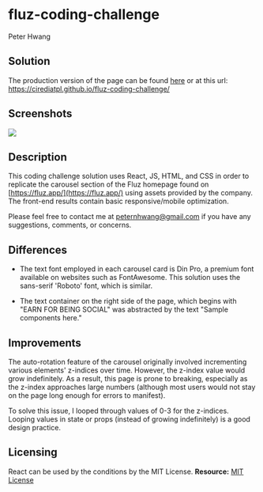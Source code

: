 # fluz-coding-challenge

Peter Hwang

## Solution

The production version of the page can be found [here](https://cirediatpl.github.io/fluz-coding-challenge/) or at this url: https://cirediatpl.github.io/fluz-coding-challenge/

## Screenshots

![](./src/images/fluz_solution.gif)

## Description

This coding challenge solution uses React, JS, HTML, and CSS in order to replicate the carousel section of the Fluz homepage found on [https://fluz.app/](https://fluz.app/) using assets provided by the company. The front-end results contain basic responsive/mobile optimization.

Please feel free to contact me at peternhwang@gmail.com if you have any suggestions, comments, or concerns.

## Differences

* The text font employed in each carousel card is Din Pro, a premium font available on websites such as FontAwesome. This solution uses the sans-serif 'Roboto' font, which is similar.

* The text container on the right side of the page, which begins with "EARN FOR BEING SOCIAL" was abstracted by the text "Sample components here."

## Improvements

The auto-rotation feature of the carousel originally involved incrementing various elements' z-indices over time. However, the z-index value would grow indefinitely. As a result, this page is prone to breaking, especially as the z-index approaches large numbers (although most users would not stay on the page long enough for errors to manifest).

To solve this issue, I looped through values of 0-3 for the z-indices. Looping values in state or props (instead of growing indefinitely) is a good design practice.

## Licensing
  React can be used by the conditions by the MIT License.
  **Resource:** [MIT License](https://opensource.org/licenses/MIT)



